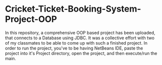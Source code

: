 # Cricket-Ticket-Booking-System-Project-OOP
In this repository, a comprehensive OOP based project has been uploaded, that connects to a Database using JDBC. It was a collective effort with two of my classmates to be able to come up with such a finished project.
In order to run the project, you've to be having NetBeans IDE, paste the project into it's Project directory, open the project, and then execute/run the main.

